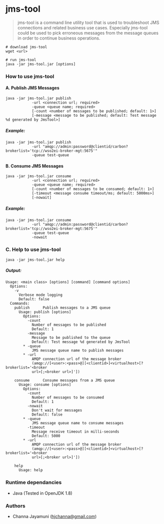 # jms-tool
> jms-tool is a command line utility tool that is used to troubleshoot JMS connections and related business use cases. Especially jms-tool could be used to pick erroneous messages from the message queues in order to continue business operations.  
 
```
# download jms-tool
wget <url>

# run jms-tool
java -jar jms-tool.jar [options]
```

### How to use jms-tool
#### A. Publish JMS Messages
```
java -jar jms-tool.jar publish 
            -url <connection url; required>
            -queue <queue name; required> 
            [-count <number of messages to be published; default: 1>] 
            [-message <message to be published; default: Test message %d generated by JmsTool>]
```
##### Example:
```
java -jar jms-tool.jar publish 
            -url "amqp://admin:password@clientid/carbon?brokerlist='tcp://wso2ei-broker-mgt:5675'"
            -queue test-queue
```
#### B. Consume JMS Messages
```
java -jar jms-tool.jar consume 
            -url <connection url; required>
            -queue <queue name; required> 
            [-count <number of messages to be consumed; default: 1>] 
            [-timeout <message consume timeout/ms; default: 5000ms>]
            [-nowait]
```
##### Example:
```
java -jar jms-tool.jar consume 
            -url "amqp://admin:password@clientid/carbon?brokerlist='tcp://wso2ei-broker-mgt:5675'"
            -queue test-queue
            -nowait
```
### C. Help to use jms-tool
```
java -jar jms-tool.jar help 
```
##### Output:
```
Usage: <main class> [options] [command] [command options]
  Options:
    -v
      Verbose mode logging
      Default: false
  Commands:
    publish      Publish messages to a JMS queue
      Usage: publish [options]
        Options:
          -count
            Number of messages to be published
            Default: 1
          -message
            Message to be published to the queue
            Default: Test message %d generated by JmsTool
        * -queue
            JMS message queue name to publish messages
        * -url
            AMQP connection url of the message broker
            (amqp://[<user>:<pass>@][<clientid>]<virtualhost>[?brokerlist='<broker
            url>[;<broker url>]'])

    consume      Consume messages from a JMS queue
      Usage: consume [options]
        Options:
          -count
            Number of messages to be consumed
            Default: 1
          -nowait
            Don't wait for messages
            Default: false
        * -queue
            JMS message queue name to consume messages
          -timeout
            Message receive timeout in milli-seconds
            Default: 5000
        * -url
            AMQP connection url of the message broker
            (amqp://[<user>:<pass>@][<clientid>]<virtualhost>[?brokerlist='<broker
            url>[;<broker url>]'])

    help
      Usage: help
``` 
### Runtime dependancies
* Java (Tested in OpenJDK 1.8)

### Authors
* Channa Jayamuni (hjchanna@gmail.com)